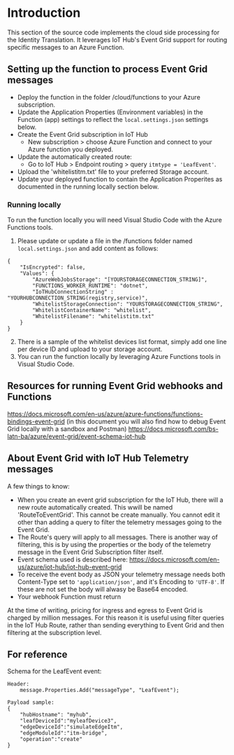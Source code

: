 # Introduction 
This section of the source code implements the cloud side processing for the Identity Translation. It leverages IoT Hub's Event Grid support for routing specific messages to an Azure Function.

## Setting up the function to process Event Grid messages
- Deploy the function in the folder /cloud/functions to your Azure subscription.
- Update the Application Properties (Environment variables) in the Function (app) settings to reflect the `local.settings.json` settings below.
- Create the Event Grid subscription in IoT Hub
    - New subscription > choose Azure Function and connect to your Azure function you deployed.
- Update the automatically created route:
    - Go to IoT Hub > Endpoint routing > query `itmtype = 'LeafEvent'`.
- Upload the 'whitelistitm.txt' file to your preferred Storage account. 
- Update your deployed function to contain the Application Properites as documented in the running locally section below.

### Running locally

To run the function locally you will need Visual Studio Code with the Azure Functions tools.

1. Please update or update a file in the /functions folder named `local.settings.json` and add content as follows:

```
{
    "IsEncrypted": false,
    "Values": {
        "AzureWebJobsStorage": "[YOURSTORAGECONNECTION_STRING]",
        "FUNCTIONS_WORKER_RUNTIME": "dotnet",
        "IoTHubConnectionString" : "YOURHUBCONNECTION_STRING(registry,service)",
        "WhitelistStorageConnection": "YOURSTORAGECONNECTION_STRING",
        "WhitelistContainerName": "whitelist",
        "WhitelistFilename": "whitelistitm.txt"
    }
}
```
2. There is a sample of the whitelist devices list format, simply add one line per device ID and upload to your storage account.
3. You can run the function locally by leveraging Azure Functions tools in Visual Studio Code.


## Resources for running Event Grid webhooks and Functions

https://docs.microsoft.com/en-us/azure/azure-functions/functions-bindings-event-grid (in this document you will also find how to debug Event Grid locally with a sandbox and Postman)
https://docs.microsoft.com/bs-latn-ba/azure/event-grid/event-schema-iot-hub

## About Event Grid with IoT Hub Telemetry messages
A few things to know:
- When you create an event grid subscription for the IoT Hub, there will a new route automatically created. This wwill be named 'RouteToEventGrid'. This cannot be create manually. You cannot edit it other than adding a query to filter the telemetry messages going to the Event Grid.
- The Route's query will apply to all messages. There is another way of filtering, this is by using the properties or the body of the telemetry message in the Event Grid Subscription filter itself.
- Event schema used is described here: https://docs.microsoft.com/en-us/azure/iot-hub/iot-hub-event-grid
- To receive the event body as JSON your telemetry message needs both Content-Type set to `'application/json'`, and it's Encoding to `'UTF-8'`. If these are not set the body will alwasy be Base64 encoded.
- Your webhook Function must return 

At the time of writing, pricing for ingress and egress to Event Grid is charged by million messages. For this reason it is useful using filter queries in the IoT Hub Route, rather than sending everything to Event Grid and then filtering at the subscription level.

## For reference
Schema for the LeafEvent event:
```
Header:
    message.Properties.Add("messageType", "LeafEvent");

Payload sample:
{
    "hubHostname": "myhub",
    "leafDeviceId":"myleafDevice3",
    "edgeDeviceId":"simulateEdgeItm",
    "edgeModuleId":"itm-bridge",
    "operation":"create"
}
```

